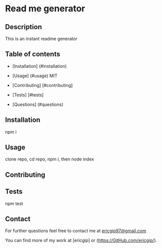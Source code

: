 
# Read me generator

## Description

This is an instant readme generator

## Table of contents

* [Installation] (#installation)

* [Usage] (#usage) 
MIT

* [Contributing] [#contributing]

* [Tests] [#tests]

* [Questions] (#questions)

## Installation

npm i

## Usage 

clone repo, cd repo, npm i, then node index

## Contributing



## Tests

npm test

## Contact

For further questions feel free to contact me at ericgip97@gmail.com

You can find more of my work at [ericgip] or (https://GitHub.com/ericgip/).

